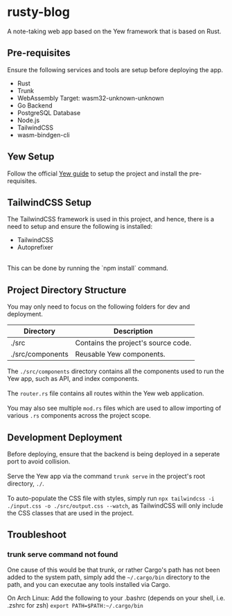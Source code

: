 # rusty-blog

A note-taking web app based on the Yew framework that is based on Rust.

## Pre-requisites
Ensure the following services and tools are setup before deploying the app.
- Rust
- Trunk
- WebAssembly Target: wasm32-unknown-unknown 
- Go Backend
- PostgreSQL Database
- Node.js
- TailwindCSS
- wasm-bindgen-cli

## Yew Setup
Follow the official [Yew guide](https://yew.rs/docs/getting-started/introduction) to setup the project and install the pre-requisites.

## TailwindCSS Setup
The TailwindCSS framework is used in this project, and hence, there is a need to setup and ensure the following is installed:
- TailwindCSS
- Autoprefixer 

<br>
This can be done by running the `npm install` command.

## Project Directory Structure
You may only need to focus on the following folders for dev and deployment.

|Directory|Description|
|---|---|
|./src|Contains the project's source code.|
|./src/components|Reusable Yew components.|

The `./src/components` directory contains all the components used to run the Yew app, such as API, and index components. <br> <br>
The `router.rs` file contains all routes within the Yew web application. <br> <br>
You may also see multiple `mod.rs` files which are used to allow importing of various `.rs` components across the project scope.

## Development Deployment 
Before deploying, ensure that the backend is being deployed in a seperate port to avoid collision.
<br> <br>
Serve the Yew app via the command `trunk serve` in the project's root directory, `./`.
<br> <br>
To auto-populate the CSS file with styles, simply run `npx tailwindcss -i ./input.css -o ./src/output.css --watch`, as TailwindCSS
will only include the CSS classes that are used in the project.

## Troubleshoot
### trunk serve command not found
One cause of this would be that trunk, or rather Cargo's path has not been added to the system path, simply add the `~/.cargo/bin` directory to the path, and you can executae any tools installed via Cargo.

On Arch Linux:
Add the following to your .bashrc (depends on your shell, i.e. .zshrc for zsh)
`export PATH=$PATH:~/.cargo/bin`
